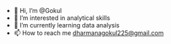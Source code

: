 - 👋 Hi, I’m @Gokul
- 👀 I’m interested in analytical skills
- 🌱 I’m currently learning data analysis
- 📫 How to reach me dharmanagokul225@gmail.com

<!---
gokuldharmana/gokuldharmana is a ✨ special ✨ repository because its `README.md` (this file) appears on your GitHub profile.
You can click the Preview link to take a look at your changes.
--->

